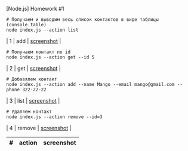 [Node.js] Homework #1

```shell
# Получаем и выводим весь список контактов в виде таблицы (console.table)
node index.js --action list
```

| 1 | add | [screenshot]() |

```shell
# Получаем контакт по id
node index.js --action get --id 5
```

| 2 | get | [screenshot]() |

```shell
# Добавялем контакт
node index.js --action add --name Mango --email mango@gmail.com --phone 322-22-22
```

| 3 | list | [screenshot]() |

```shell
# Удаляем контакт
node index.js --action remove --id=3
```

| 4 | remove | [screenshot]() |

| #   | action | screenshot |
| --- | ------ | ---------- |
